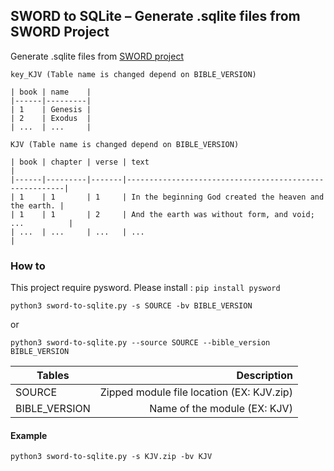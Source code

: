 ## SWORD to SQLite – Generate .sqlite files from SWORD Project

Generate .sqlite files from [SWORD project](http://crosswire.org/sword/modules/ModDisp.jsp?modType=Bibles) 

```
key_KJV (Table name is changed depend on BIBLE_VERSION)

| book | name    |
|------|---------|
| 1    | Genesis |
| 2    | Exodus  |
| ...  | ...     |

KJV (Table name is changed depend on BIBLE_VERSION)

| book | chapter | verse | text                                                   |
|------|---------|-------|--------------------------------------------------------|
| 1    | 1       | 1     | In the beginning God created the heaven and the earth. |
| 1    | 1       | 2     | And the earth was without form, and void; ...          |
| ...  | ...     | ...   | ...                                                    |
```



### How to

This project require pysword. Please install : `pip install pysword`

```
python3 sword-to-sqlite.py -s SOURCE -bv BIBLE_VERSION
```
or
```
python3 sword-to-sqlite.py --source SOURCE --bible_version BIBLE_VERSION
```

| Tables        |  Description                              |
| ------------- | ---------------------------------------:  |
| SOURCE        | Zipped module file location (EX: KJV.zip) |
| BIBLE_VERSION | Name of the module (EX: KJV)              |

#### Example
```
python3 sword-to-sqlite.py -s KJV.zip -bv KJV
```
